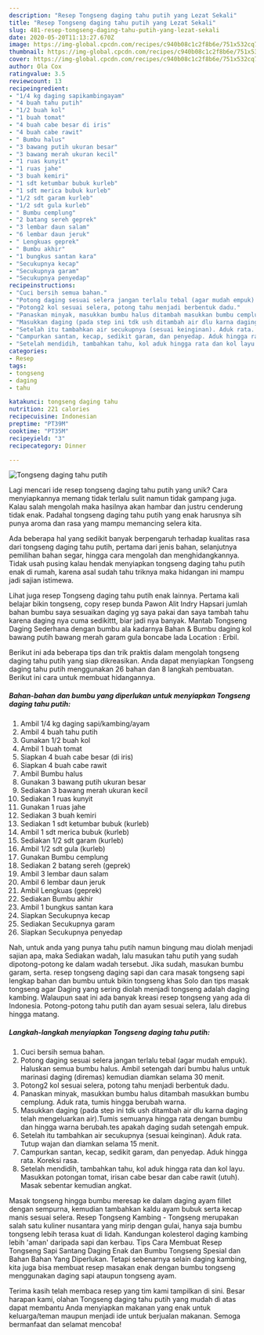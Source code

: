 ```yaml
---
description: "Resep Tongseng daging tahu putih yang Lezat Sekali"
title: "Resep Tongseng daging tahu putih yang Lezat Sekali"
slug: 481-resep-tongseng-daging-tahu-putih-yang-lezat-sekali
date: 2020-05-20T11:13:27.670Z
image: https://img-global.cpcdn.com/recipes/c940b08c1c2f8b6e/751x532cq70/tongseng-daging-tahu-putih-foto-resep-utama.jpg
thumbnail: https://img-global.cpcdn.com/recipes/c940b08c1c2f8b6e/751x532cq70/tongseng-daging-tahu-putih-foto-resep-utama.jpg
cover: https://img-global.cpcdn.com/recipes/c940b08c1c2f8b6e/751x532cq70/tongseng-daging-tahu-putih-foto-resep-utama.jpg
author: Ola Cox
ratingvalue: 3.5
reviewcount: 13
recipeingredient:
- "1/4 kg daging sapikambingayam"
- "4 buah tahu putih"
- "1/2 buah kol"
- "1 buah tomat"
- "4 buah cabe besar di iris"
- "4 buah cabe rawit"
- " Bumbu halus"
- "3 bawang putih ukuran besar"
- "3 bawang merah ukuran kecil"
- "1 ruas kunyit"
- "1 ruas jahe"
- "3 buah kemiri"
- "1 sdt ketumbar bubuk kurleb"
- "1 sdt merica bubuk kurleb"
- "1/2 sdt garam kurleb"
- "1/2 sdt gula kurleb"
- " Bumbu cemplung"
- "2 batang sereh geprek"
- "3 lembar daun salam"
- "6 lembar daun jeruk"
- " Lengkuas geprek"
- " Bumbu akhir"
- "1 bungkus santan kara"
- "Secukupnya kecap"
- "Secukupnya garam"
- "Secukupnya penyedap"
recipeinstructions:
- "Cuci bersih semua bahan."
- "Potong daging sesuai selera jangan terlalu tebal (agar mudah empuk). Haluskan semua bumbu halus. Ambil setengah dari bumbu halus untuk marinasi daging (diremas) kemudian diamkan selama 30 menit."
- "Potong2 kol sesuai selera, potong tahu menjadi berbentuk dadu."
- "Panaskan minyak, masukkan bumbu halus ditambah masukkan bumbu cemplung. Aduk rata, tumis hingga berubah warna."
- "Masukkan daging (pada step ini tdk ush ditambah air dlu karna daging telah mengeluarkan air).Tumis semuanya hingga rata dengan bumbu dan hingga warna berubah.tes apakah daging sudah setengah empuk."
- "Setelah itu tambahkan air secukupnya (sesuai keinginan). Aduk rata. Tutup wajan dan diamkan selama 15 menit."
- "Campurkan santan, kecap, sedikit garam, dan penyedap. Aduk hingga rata. Koreksi rasa."
- "Setelah mendidih, tambahkan tahu, kol aduk hingga rata dan kol layu. Masukkan potongan tomat, irisan cabe besar dan cabe rawit (utuh). Masak sebentar kemudian angkat."
categories:
- Resep
tags:
- tongseng
- daging
- tahu

katakunci: tongseng daging tahu 
nutrition: 221 calories
recipecuisine: Indonesian
preptime: "PT39M"
cooktime: "PT35M"
recipeyield: "3"
recipecategory: Dinner

---
```



![Tongseng daging tahu putih](https://img-global.cpcdn.com/recipes/c940b08c1c2f8b6e/751x532cq70/tongseng-daging-tahu-putih-foto-resep-utama.jpg)

Lagi mencari ide resep tongseng daging tahu putih yang unik? Cara menyiapkannya memang tidak terlalu sulit namun tidak gampang juga. Kalau salah mengolah maka hasilnya akan hambar dan justru cenderung tidak enak. Padahal tongseng daging tahu putih yang enak harusnya sih punya aroma dan rasa yang mampu memancing selera kita.

Ada beberapa hal yang sedikit banyak berpengaruh terhadap kualitas rasa dari tongseng daging tahu putih, pertama dari jenis bahan, selanjutnya pemilihan bahan segar, hingga cara mengolah dan menghidangkannya. Tidak usah pusing kalau hendak menyiapkan tongseng daging tahu putih enak di rumah, karena asal sudah tahu triknya maka hidangan ini mampu jadi sajian istimewa.

Lihat juga resep Tongseng daging tahu putih enak lainnya. Pertama kali belajar bikin tongseng, copy resep bunda Pawon Alit Indry Hapsari jumlah bahan bumbu saya sesuaikan daging yg saya pakai dan saya tambah tahu karena daging nya cuma sedikittt, biar jadi nya banyak. Mantab Tongseng Daging Sederhana dengan bumbu ala kadarnya Bahan &amp; Bumbu daging kol bawang putih bawang merah garam gula boncabe lada Location : Erbil.


Berikut ini ada beberapa tips dan trik praktis dalam mengolah tongseng daging tahu putih yang siap dikreasikan. Anda dapat menyiapkan Tongseng daging tahu putih menggunakan 26 bahan dan 8 langkah pembuatan. Berikut ini cara untuk membuat hidangannya.

<!--inarticleads1-->

##### Bahan-bahan dan bumbu yang diperlukan untuk menyiapkan Tongseng daging tahu putih:

1. Ambil 1/4 kg daging sapi/kambing/ayam
1. Ambil 4 buah tahu putih
1. Gunakan 1/2 buah kol
1. Ambil 1 buah tomat
1. Siapkan 4 buah cabe besar (di iris)
1. Siapkan 4 buah cabe rawit
1. Ambil  Bumbu halus
1. Gunakan 3 bawang putih ukuran besar
1. Sediakan 3 bawang merah ukuran kecil
1. Sediakan 1 ruas kunyit
1. Gunakan 1 ruas jahe
1. Sediakan 3 buah kemiri
1. Sediakan 1 sdt ketumbar bubuk (kurleb)
1. Ambil 1 sdt merica bubuk (kurleb)
1. Sediakan 1/2 sdt garam (kurleb)
1. Ambil 1/2 sdt gula (kurleb)
1. Gunakan  Bumbu cemplung
1. Sediakan 2 batang sereh (geprek)
1. Ambil 3 lembar daun salam
1. Ambil 6 lembar daun jeruk
1. Ambil  Lengkuas (geprek)
1. Sediakan  Bumbu akhir
1. Ambil 1 bungkus santan kara
1. Siapkan Secukupnya kecap
1. Sediakan Secukupnya garam
1. Siapkan Secukupnya penyedap


Nah, untuk anda yang punya tahu putih namun bingung mau diolah menjadi sajian apa, maka Sediakan wadah, lalu masukan tahu putih yang sudah dipotong-potong ke dalam wadah tersebut. Jika sudah, masukan bumbu garam, serta. resep tongseng daging sapi dan cara masak tongseng sapi lengkap bahan dan bumbu untuk bikin tongseng khas Solo dan tips masak tongseng agar Daging yang sering diolah menjadi tongseng adalah daging kambing. Walaupun saat ini ada banyak kreasi resep tongseng yang ada di Indonesia. Potong-potong tahu putih dan ayam sesuai selera, lalu direbus hingga matang. 

<!--inarticleads2-->

##### Langkah-langkah menyiapkan Tongseng daging tahu putih:

1. Cuci bersih semua bahan.
1. Potong daging sesuai selera jangan terlalu tebal (agar mudah empuk). Haluskan semua bumbu halus. Ambil setengah dari bumbu halus untuk marinasi daging (diremas) kemudian diamkan selama 30 menit.
1. Potong2 kol sesuai selera, potong tahu menjadi berbentuk dadu.
1. Panaskan minyak, masukkan bumbu halus ditambah masukkan bumbu cemplung. Aduk rata, tumis hingga berubah warna.
1. Masukkan daging (pada step ini tdk ush ditambah air dlu karna daging telah mengeluarkan air).Tumis semuanya hingga rata dengan bumbu dan hingga warna berubah.tes apakah daging sudah setengah empuk.
1. Setelah itu tambahkan air secukupnya (sesuai keinginan). Aduk rata. Tutup wajan dan diamkan selama 15 menit.
1. Campurkan santan, kecap, sedikit garam, dan penyedap. Aduk hingga rata. Koreksi rasa.
1. Setelah mendidih, tambahkan tahu, kol aduk hingga rata dan kol layu. Masukkan potongan tomat, irisan cabe besar dan cabe rawit (utuh). Masak sebentar kemudian angkat.


Masak tongseng hingga bumbu meresap ke dalam daging ayam fillet dengan sempurna, kemudian tambahkan kaldu ayam bubuk serta kecap manis sesuai selera. Resep Tongseng Kambing - Tongseng merupakan salah satu kuliner nusantara yang mirip dengan gulai, hanya saja bumbu tongseng lebih terasa kuat di lidah. Kandungan kolesterol daging kambing lebih &#39;aman&#39; daripada sapi dan kerbau. Tips Cara Membuat Resep Tongseng Sapi Santang Daging Enak dan Bumbu Tongseng Spesial dan Bahan Bahan Yang Diperlukan. Tetapi sebenarnya selain daging kambing, kita juga bisa membuat resep masakan enak dengan bumbu tongseng menggunakan daging sapi ataupun tongseng ayam. 

Terima kasih telah membaca resep yang tim kami tampilkan di sini. Besar harapan kami, olahan Tongseng daging tahu putih yang mudah di atas dapat membantu Anda menyiapkan makanan yang enak untuk keluarga/teman maupun menjadi ide untuk berjualan makanan. Semoga bermanfaat dan selamat mencoba!
